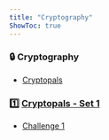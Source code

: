 ```yaml
---
title: "Cryptography"
ShowToc: true
---
```


### 🔒 Cryptography
- [Cryptopals](https://cryptopals.com/)
### 1️⃣ [Cryptopals - Set 1](https://cryptopals.com/sets/1)
- [Challenge 1](/posts/hex_to_base64/)
